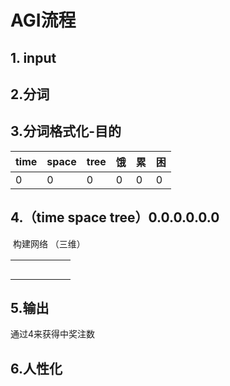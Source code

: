 # AGI流程

## 1. input

## 2.分词

## 3.分词格式化-目的

| time | space | tree | 饿   | 累   | 困   |
| ---- | ----- | ---- | ---- | ---- | ---- |
| 0    | 0     | 0    | 0    | 0    | 0    |

## 4.（time space tree）0.0.0.0.0.0

​	构建网络  （三维）

|      |      |      |      |      |      |
| ---- | ---- | ---- | ---- | ---- | ---- |
|      |      |      |      |      |      |
|      |      |      |      |      |      |
|      |      |      |      |      |      |
|      |      |      |      |      |      |
|      |      |      |      |      |      |

## 5.输出

通过4来获得中奖注数

## 6.人性化